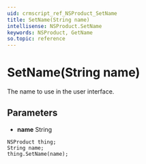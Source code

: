 ```yaml
---
uid: crmscript_ref_NSProduct_SetName
title: SetName(String name)
intellisense: NSProduct.SetName
keywords: NSProduct, GetName
so.topic: reference
---
```


# SetName(String name)

The name to use in the user interface.

## Parameters

* **name** String

```crmscript
NSProduct thing;
String name;
thing.SetName(name);
```

